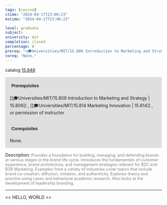 ```yaml
---
tags: [course]
ctime: "2024-04-17T23:06:23"
mstime: "2024-04-17T23:06:23"

level: graduate
subject: 
university: mit
completion: closed
percentage: 0
prereq: "<🎓Universities/MIT/15.809 Introduction to Marketing and Strategy> , <🎓Universities/MIT/15.814 Marketing Innovation> , or permission of instructor"
coreq: "None."
---
```


catalog [15.846](http://student.mit.edu/catalog/m15c.html#15.846)

<span style="display: block; padding: 15px; background-color: rgb(100, 100, 100, 0.2);"><font id="m_prereq1303_0" style="display: block; font-family: Arial, sans-serif; font-weight: bold; padding: 5px">Prerequisites</font><br><span id="prereq1303_0">[[🎓Universities/MIT/15.809 Introduction to Marketing and Strategy | 15.809]] , [[🎓Universities/MIT/15.814 Marketing Innovation | 15.814]] , or permission of instructor</span></span>
<span style="display: block; padding: 15px; background-color: rgb(100, 100, 100, 0.2);"><font id="m_coreq1303_0" style="display: block; font-family: Arial, sans-serif; font-weight: bold; padding: 5px">Corequisites</font><br><span id="coreq1303_0">None.</span></span>

<font style="">Description:</font>
<font style="color: grey; font-size: 0.8rem;">Provides a foundation for building, managing, and defending brands at various stages in the brand life cycle. Introduces the fundamentals of customer experience, brand architecture, and management strategies relevant for B2C and B2B Marketing. Examples from a variety of industries cover topics that include brand co-creation, diffusion, imitation, and authenticity. Explores theory and practice using cases and behavioral academic research. Also looks at the development of leadership branding.</font>



---

<< HELLO, WORLD >>
